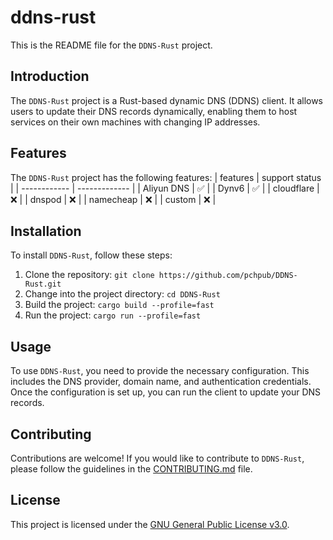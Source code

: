 # ddns-rust

This is the README file for the `DDNS-Rust` project.

## Introduction

The `DDNS-Rust` project is a Rust-based dynamic DNS (DDNS) client. It allows users to update their DNS records dynamically, enabling them to host services on their own machines with changing IP addresses.

## Features

The `DDNS-Rust` project has the following features:
| features      | support status |
| ------------  | -------------  |
| Aliyun DNS    | ✅            |
| Dynv6         | ✅            |
| cloudflare    | ❌            |
| dnspod        | ❌            |
| namecheap     | ❌            |
| custom        | ❌            |

## Installation

To install `DDNS-Rust`, follow these steps:

1. Clone the repository: `git clone https://github.com/pchpub/DDNS-Rust.git`
2. Change into the project directory: `cd DDNS-Rust`
3. Build the project: `cargo build --profile=fast`
4. Run the project: `cargo run --profile=fast`

## Usage

To use `DDNS-Rust`, you need to provide the necessary configuration. This includes the DNS provider, domain name, and authentication credentials. Once the configuration is set up, you can run the client to update your DNS records.

## Contributing

Contributions are welcome! If you would like to contribute to `DDNS-Rust`, please follow the guidelines in the [CONTRIBUTING.md](./CONTRIBUTING.md) file.

## License

This project is licensed under the [GNU General Public License v3.0](./LICENSE).
